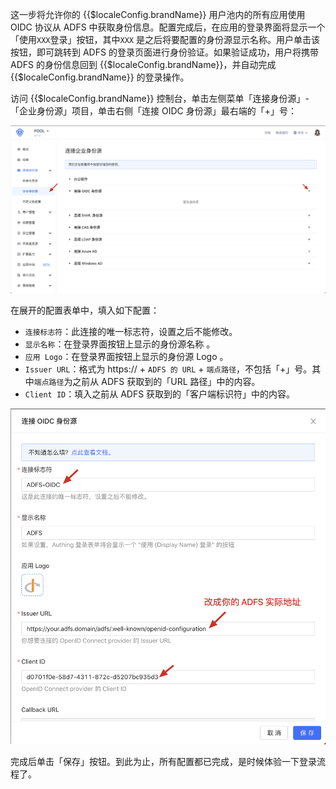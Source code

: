 <IntegrationDetailCard :title="`在 ${$localeConfig.brandName} 中创建 ADFS OIDC 企业身份源`">

这一步将允许你的 {{$localeConfig.brandName}} 用户池内的所有应用使用 OIDC 协议从 ADFS 中获取身份信息。配置完成后，在应用的登录界面将显示一个「使用`XXX`登录」按钮，其中`XXX` 是之后将要配置的身份源显示名称。用户单击该按钮，即可跳转到 ADFS 的登录页面进行身份验证。如果验证成功，用户将携带 ADFS 的身份信息回到 {{$localeConfig.brandName}}，并自动完成 {{$localeConfig.brandName}} 的登录操作。

访问 {{$localeConfig.brandName}} 控制台，单击左侧菜单「连接身份源」-「企业身份源」项目，单击右侧「连接 OIDC 身份源」最右端的「+」号：

<img src="../../images/connections/adfs/6.png" class="md-img-padding" />



在展开的配置表单中，填入如下配置：

- `连接标志符`：此连接的唯一标志符，设置之后不能修改。
- `显示名称`：在登录界面按钮上显示的身份源名称 。
- `应用 Logo`：在登录界面按钮上显示的身份源 Logo 。
- `Issuer URL`：格式为 https:// + `ADFS 的 URL` + `端点路径`，不包括「+」号。其中`端点路径`为之前从 ADFS 获取到的「URL 路径」中的内容。
- `Client ID`：填入之前从 ADFS 获取到的「客户端标识符」中的内容。

<img src="../../images/connections/adfs/7.png" class="md-img-padding" />



完成后单击「保存」按钮。到此为止，所有配置都已完成，是时候体验一下登录流程了。

</IntegrationDetailCard>